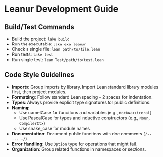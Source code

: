 # Leanur Development Guide

## Build/Test Commands
- Build the project: `lake build`
- Run the executable: `lake exe leanur`
- Check a single file: `lean path/to/file.lean`
- Run tests: `lake test`
- Run single test: `lean Test/path/to/test.lean`

## Code Style Guidelines
- **Imports**: Group imports by library. Import Lean standard library modules first, then project modules.
- **Formatting**: Follow standard Lean spacing - 2 spaces for indentation.
- **Types**: Always provide explicit type signatures for public definitions.
- **Naming**: 
  - Use camelCase for functions and variables (e.g., `nockNatLiteral`)
  - Use PascalCase for types and inductive constructors (e.g., `Noun`, `CompilerCtx`)
  - Use snake_case for module names
- **Documentation**: Document public functions with doc comments (`/-- ... -/`).
- **Error Handling**: Use `Option` type for operations that might fail.
- **Organization**: Group related functions in namespaces or sections.